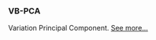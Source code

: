 ### VB-PCA

Variation Principal Component. [See more...](http://research.microsoft.com/pubs/67241/bishop-vpca-icann-99.pdf)
